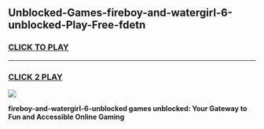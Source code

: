 
## Unblocked-Games-fireboy-and-watergirl-6-unblocked-Play-Free-fdetn
<h3>
<a href="https://premium76.site?title=fireboy-and-watergirl-6-unblocked&ref=23A">CLICK TO PLAY</a></h3>
<hr>

<h3>
<a href="https://premium76.site?title=fireboy-and-watergirl-6-unblocked&ref=23A">CLICK 2 PLAY</a>
  
</h3>

<a href="https://premium76.site?title=fireboy-and-watergirl-6-unblocked&ref=23A"><img src="https://clearcache.store/games.png"></a>


**fireboy-and-watergirl-6-unblocked games unblocked: Your Gateway to Fun and Accessible Online Gaming**

